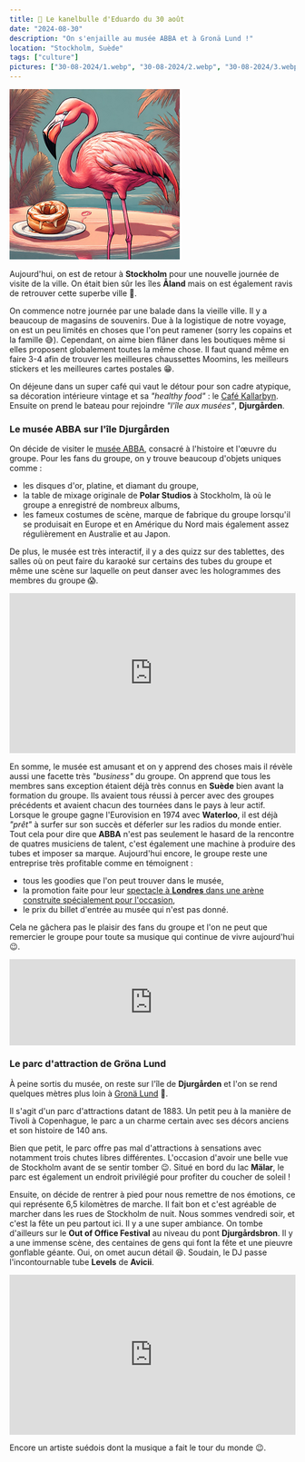 ```yaml
---
title: 🥮 Le kanelbulle d'Eduardo du 30 août
date: "2024-08-30"
description: "On s'enjaille au musée ABBA et à Gronä Lund !"
location: "Stockholm, Suède"
tags: ["culture"]
pictures: ["30-08-2024/1.webp", "30-08-2024/2.webp", "30-08-2024/3.webp", "30-08-2024/4.webp", "30-08-2024/5.webp", "30-08-2024/6.webp", "30-08-2024/7.webp", "30-08-2024/8.webp", "30-08-2024/9.webp", "30-08-2024/10.webp"]
---
```


![Kanelbullar d'Eduardo](../kanelbullar_eduardo.png)

Aujourd'hui, on est de retour à **Stockholm** pour une nouvelle journée de visite de la ville. On était bien sûr les îles **Åland** mais on est également ravis de retrouver cette superbe ville 🤩.

On commence notre journée par une balade dans la vieille ville. Il y a beaucoup de magasins de souvenirs. Due à la logistique de notre voyage, on est un peu limités en choses que l'on peut ramener (sorry les copains et la famille 😅). Cependant, on aime bien flâner dans les boutiques même si elles proposent globalement toutes la même chose. Il faut quand même en faire 3-4 afin de trouver les meilleures chaussettes Moomins, les meilleurs stickers et les meilleures cartes postales 😁.

On déjeune dans un super café qui vaut le détour pour son cadre atypique, sa décoration intérieure vintage et sa *"healthy food"* : le [Café Kallarbyn](https://www.tripadvisor.fr/Restaurant_Review-g189852-d21502804-Reviews-Kallarbyn-Stockholm.html). Ensuite on prend le bateau pour rejoindre *"l'île aux musées"*, **Djurgården**.

### Le musée ABBA sur l'île Djurgården 

On décide de visiter le [musée ABBA](https://abbathemuseum.com/en/), consacré à l'histoire et l'œuvre du groupe. Pour les fans du groupe, on y trouve beaucoup d'objets uniques comme :
- les disques d'or, platine, et diamant du groupe, 
- la table de mixage originale de **Polar Studios** à Stockholm, là où le groupe a enregistré de nombreux albums,
- les fameux costumes de scène, marque de fabrique du groupe lorsqu'il se produisait en Europe et en Amérique du Nord mais également assez régulièrement en Australie et au Japon.

De plus, le musée est très interactif, il y a des quizz sur des tablettes, des salles où on peut faire du karaoké sur certains des tubes du groupe et même une scène sur laquelle on peut danser avec les hologrammes des membres du groupe 😱.

<div style="width: 100%; height: 0; position: relative; padding-bottom: 56%;"><iframe src="https://giphy.com/embed/macDtY5XR7bXQe4Sw7" style="top: 0; left: 0; width: 100%; height: 100%; position: absolute; border: 0;" allowfullscreen scrolling="no" allow="encrypted-media;" class="giphy-embed"></iframe></div>

En somme, le musée est amusant et on y apprend des choses mais il révèle aussi une facette très *"business"* du groupe. On apprend que tous les membres sans exception étaient déjà très connus en **Suède** bien avant la formation du groupe. Ils avaient tous réussi à percer avec des groupes précédents et avaient chacun des tournées dans le pays à leur actif. Lorsque le groupe gagne l'Eurovision en 1974 avec **Waterloo**, il est déjà *"prêt"* à surfer sur son succès et déferler sur les radios du monde entier. Tout cela pour dire que **ABBA** n'est pas seulement le hasard de la rencontre de quatres musiciens de talent, c'est également une machine à produire des tubes et imposer sa marque. Aujourd'hui encore, le groupe reste une entreprise très profitable comme en témoignent :
- tous les goodies que l'on peut trouver dans le musée, 
- la promotion faite pour leur [spectacle à **Londres** dans une arène construite spécialement pour l'occasion](https://abbavoyage.com/), 
- le prix du billet d'entrée au musée qui n'est pas donné.

Cela ne gâchera pas le plaisir des fans du groupe et l'on ne peut que remercier le groupe pour toute sa musique qui continue de vivre aujourd'hui 😉.

<div style="left: 0; width: 100%; height: 152px; position: relative;"><iframe src="https://open.spotify.com/embed/track/08GOw3NsrJ0LsCCeyqzt3b?utm_source=oembed" style="top: 0; left: 0; width: 100%; height: 100%; position: absolute; border: 0;" allowfullscreen allow="clipboard-write; encrypted-media; fullscreen; picture-in-picture;"></iframe></div>

### Le parc d'attraction de Gröna Lund
À peine sortis du musée, on reste sur l'île de **Djurgården** et l'on se rend quelques mètres plus loin à [Gronä Lund](https://www.gronalund.com/en) 🎢.

Il s'agit d'un parc d'attractions datant de 1883. Un petit peu à la manière de Tivoli à Copenhague, le parc a un charme certain avec ses décors anciens et son histoire de 140 ans.

Bien que petit, le parc offre pas mal d'attractions à sensations avec notamment trois chutes libres différentes. L'occasion d'avoir une belle vue de Stockholm avant de se sentir tomber 😉. Situé en bord du lac **Mälar**, le parc est également un endroit privilégié pour profiter du coucher de soleil !

Ensuite, on décide de rentrer à pied pour nous remettre de nos émotions, ce qui représente 6,5 kilomètres de marche. Il fait bon et c'est agréable de marcher dans les rues de Stockholm de nuit. Nous sommes vendredi soir, et c'est la fête un peu partout ici. Il y a une super ambiance. On tombe d'ailleurs sur le **Out of Office Festival** au niveau du pont **Djurgårdsbron**. Il y a une immense scène, des centaines de gens qui font la fête et une pieuvre gonflable géante. Oui, on omet aucun détail 😆. Soudain, le DJ passe l'incontournable tube **Levels** de **Avicii**.

<div style="width: 100%; height: 0; position: relative; padding-bottom: 56%;"><iframe src="https://giphy.com/embed/xyzKWcuNACqBO" style="top: 0; left: 0; width: 100%; height: 100%; position: absolute; border: 0;" allowfullscreen scrolling="no" allow="encrypted-media;" class="giphy-embed"></iframe></div>

Encore un artiste suédois dont la musique a fait le tour du monde 😉.